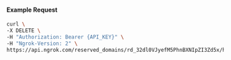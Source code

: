 <!-- Code generated for API Clients. DO NOT EDIT. -->

#### Example Request

```bash
curl \
-X DELETE \
-H "Authorization: Bearer {API_KEY}" \
-H "Ngrok-Version: 2" \
https://api.ngrok.com/reserved_domains/rd_32dl0VJyefM5PhnBXNIpZI3Zd5x/https_endpoint_configuration
```
